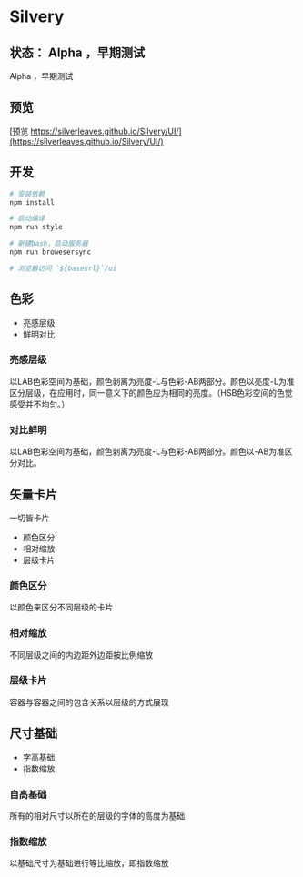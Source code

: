 # Silvery

## 状态： Alpha ，早期测试

Alpha ，早期测试

## 预览

[预览 https://silverleaves.github.io/Silvery/UI/](https://silverleaves.github.io/Silvery/UI/)

## 开发

```bash
# 安装依赖
npm install

# 启动编译
npm run style

# 新建bash，启动服务器
npm run browesersync

# 浏览器访问 `${baseurl}`/ui

```


## 色彩

* 亮感层级
* 鲜明对比

### 亮感层级

以LAB色彩空间为基础，颜色剥离为亮度-L与色彩-AB两部分。颜色以亮度-L为准区分层级，在应用时，同一意义下的颜色应为相同的亮度。（HSB色彩空间的色觉感受并不均匀。）

### 对比鲜明

以LAB色彩空间为基础，颜色剥离为亮度-L与色彩-AB两部分。颜色以-AB为准区分对比。

## 矢量卡片

一切皆卡片

* 颜色区分
* 相对缩放
* 层级卡片

### 颜色区分

以颜色来区分不同层级的卡片

### 相对缩放

不同层级之间的内边距外边距按比例缩放

### 层级卡片

容器与容器之间的包含关系以层级的方式展现

## 尺寸基础

* 字高基础
* 指数缩放

### 自高基础

所有的相对尺寸以所在的层级的字体的高度为基础

### 指数缩放

以基础尺寸为基础进行等比缩放，即指数缩放
